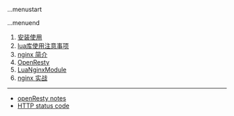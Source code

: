 ...menustart


...menuend


 1. [安装使用](https://github.com/mebusy/notes/blob/master/dev_notes/ngx_lua/installation.md)
 2. [lua库使用注意事项](https://github.com/mebusy/notes/blob/master/dev_notes/ngx_lua/lua%E5%BA%93%E4%BD%BF%E7%94%A8%E6%B3%A8%E6%84%8F%E4%BA%8B%E9%A1%B9.md)
 3. [nginx 简介](https://github.com/mebusy/notes/blob/master/dev_notes/ngx_lua/nginx%E7%AE%80%E4%BB%8B.md)
 4. [OpenResty](https://github.com/mebusy/notes/blob/master/dev_notes/ngx_lua/openReg.md)
 5. [LuaNginxModule](https://github.com/mebusy/notes/blob/master/dev_notes/ngx_lua/LuaNginxModule.md)
 6. [nginx 实战](https://github.com/mebusy/notes/blob/master/dev_notes/ngx_lua/nginx实战.md)



 ---

 - [openResty notes](https://github.com/mebusy/notes/blob/master/dev_notes/openResty_notes.md)
 - [HTTP status code](https://github.com/openresty/lua-nginx-module#http-status-constants)
 
